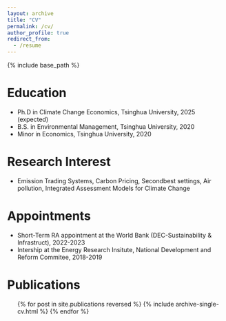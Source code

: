 ```yaml
---
layout: archive
title: "CV"
permalink: /cv/
author_profile: true
redirect_from:
  - /resume
---
```


{% include base_path %}

Education
======
* Ph.D in Climate Change Economics, Tsinghua University, 2025 (expected)
* B.S. in Environmental Management, Tsinghua University, 2020
* Minor in Economics, Tsinghua University, 2020

Research Interest
======
* Emission Trading Systems, Carbon Pricing, Secondbest settings, Air pollution, Integrated Assessment Models for Climate Change
  
Appointments
======
* Short-Term RA appointment at the World Bank (DEC-Sustainability & Infrastruct), 2022-2023
* Intership at the Energy Research Insitute, National Development and Reform Commitee, 2018-2019

Publications
======
  <ul>{% for post in site.publications reversed %}
    {% include archive-single-cv.html %}
  {% endfor %}</ul>

